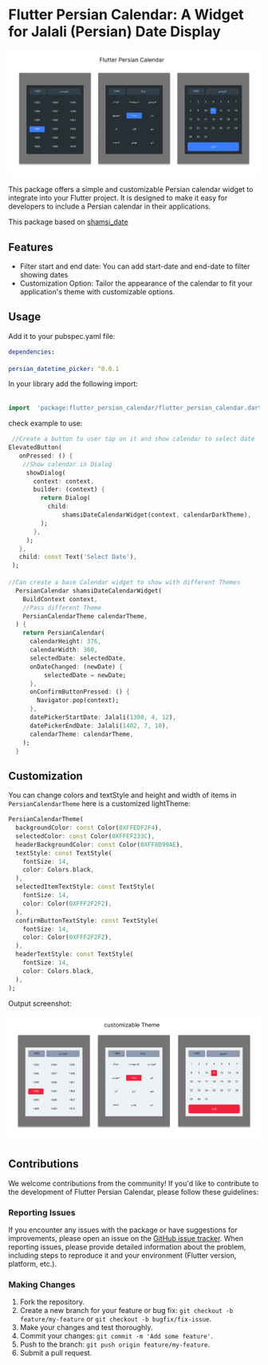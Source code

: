 # Flutter Persian Calendar: A Widget for Jalali (Persian) Date Display

![Persian Calendar Banner](sceenshots/darkTheme.png)

This package offers a simple and customizable Persian calendar widget to integrate into your Flutter project. It is designed to make it easy for developers to include a Persian calendar in their applications.

This package based on [shamsi_date](https://pub.dev/packages/shamsi_date)

## Features

- Filter start and end date: You can add start-date and end-date to filter showing dates
- Customization Option: Tailor the appearance of the calendar to fit your application's theme with customizable options.

## Usage

Add it to your pubspec.yaml file:

```yaml
dependencies:

persian_datetime_picker: ^0.0.1
```

In your library add the following import:

```dart

import  'package:flutter_persian_calendar/flutter_persian_calendar.dart';

```

check example to use:

```dart
 //Create a button to user tap on it and show calendar to select date
ElevatedButton(
   onPressed: () {
    //Show calendar in Dialog
     showDialog(
       context: context,
       builder: (context) {
         return Dialog(
           child:
               shamsiDateCalendarWidget(context, calendarDarkTheme),
         );
       },
     );
   },
   child: const Text('Select Date'),
 );

//Can create a base Calendar widget to show with different Themes
  PersianCalendar shamsiDateCalendarWidget(
    BuildContext context,
    //Pass different Theme
    PersianCalendarTheme calendarTheme,
  ) {
    return PersianCalendar(
      calendarHeight: 376,
      calendarWidth: 360,
      selectedDate: selectedDate,
      onDateChanged: (newDate) {
          selectedDate = newDate;
      },
      onConfirmButtonPressed: () {
        Navigator.pop(context);
      },
      datePickerStartDate: Jalali(1300, 4, 12),
      datePickerEndDate: Jalali(1402, 7, 10),
      calendarTheme: calendarTheme,
    );
  }

```

## Customization

You can change colors and textStyle and height and width of items  in `PersianCalendarTheme` here is a customized lightTheme:

```dart
PersianCalendarTheme(
  backgroundColor: const Color(0XFFEDF2F4),
  selectedColor: const Color(0XFFEF233C),
  headerBackgroundColor: const Color(0XFF8D99AE),
  textStyle: const TextStyle(
    fontSize: 14,
    color: Colors.black,
  ),
  selectedItemTextStyle: const TextStyle(
    fontSize: 14,
    color: Color(0XFFF2F2F2),
  ),
  confirmButtonTextStyle: const TextStyle(
    fontSize: 14,
    color: Color(0XFFF2F2F2),
  ),
  headerTextStyle: const TextStyle(
    fontSize: 14,
    color: Colors.black,
  ),
);

```

Output screenshot:

![Persian Calendar Banner](sceenshots/lightTheme.png)

## Contributions

We welcome contributions from the community! If you'd like to contribute to the development of Flutter Persian Calendar, please follow these guidelines:

### Reporting Issues

If you encounter any issues with the package or have suggestions for improvements, please open an issue on the [GitHub issue tracker](https://github.com/Amirnlz/flutter_persian_calendar/issues). When reporting issues, please provide detailed information about the problem, including steps to reproduce it and your environment (Flutter version, platform, etc.).

### Making Changes

1. Fork the repository.
2. Create a new branch for your feature or bug fix: `git checkout -b feature/my-feature` or `git checkout -b bugfix/fix-issue`.
3. Make your changes and test thoroughly.
4. Commit your changes: `git commit -m 'Add some feature'`.
5. Push to the branch: `git push origin feature/my-feature`.
6. Submit a pull request.
